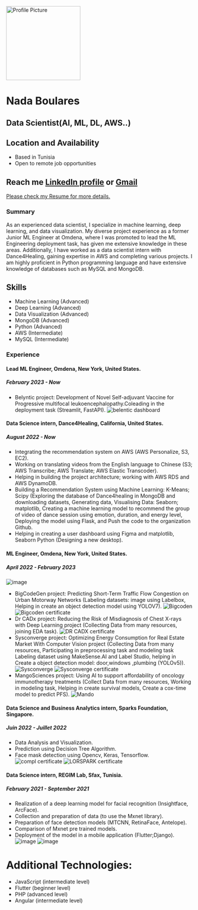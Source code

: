 <img src="nada_boulares.png" alt="Profile Picture" width="200"/>

# Nada Boulares

## Data Scientist(AI, ML, DL, AWS..)
## Location and Availability

- Based in Tunisia
- Open to remote job opportunities
## Reach me [LinkedIn profile](https://www.linkedin.com/in/nada-boulares-83129214b/)  or [Gmail](nada.boulaares@gmail.com)
[Please check my Resume for more details.](https://drive.google.com/file/d/1pRxb8qQWBMS1EiTPUVY0mpfwfSilLYAf/view?usp=sharing)

### Summary
As an experienced data scientist, I specialize in machine learning, deep learning, and data visualization. My diverse project experience as a former Junior ML Engineer at Omdena, where I was promoted to lead the ML Engineering deployment task, has given me extensive knowledge in these areas. Additionally, I have worked as a data scientist intern with Dance4Healing, gaining expertise in AWS and completing various projects. I am highly proficient in Python programming language and have extensive knowledge of databases such as MySQL and MongoDB.
## Skills

- Machine Learning (Advanced)
- Deep Learning (Advanced)
- Data Visualization (Advanced)
- MongoDB (Advanced)
- Python (Advanced)
- AWS (Intermediate)
- MySQL (Intermediate)

### Experience
#### Lead ML Engineer, Omdena, New York, United States.
##### February 2023 - Now
- Belyntic project: Development of Novel Self-adjuvant Vaccine for Progressive multifocal leukoencephalopathy.Coleading in the deployment task (Streamlit, FastAPI).
![belentic dashboard](BELENTIC.png)
#### Data Science intern, Dance4Healing, California, United States.
##### August 2022 - Now
- Integrating the recommendation system on AWS (AWS Personalize, S3, EC2).
- Working on translating videos from the English language to Chinese (S3; AWS Transcribe; AWS Translate; AWS Elastic Transcoder).
- Helping in building the project architecture; working with AWS RDS and AWS DynamoDB.
- Building a Recommendation System using Machine Learning: K-Means; Scipy (Exploring the database of Dance4healing in MongoDB and downloading datasets, Generating data, Visualising Data: Seaborn; matplotlib, Creating a machine learning model to recommend the group of video of dance session using emotion, duration, and energy level, Deploying the model using Flask, and Push the code to the organization Github.
- Helping in creating a user dashboard using Figma and matplotlib, Seaborn Python (Designing a new desktop).


#### ML Engineer, Omdena, New York, United States.
##### April 2022 - February 2023
![image](omlor.png)
- BigCodeGen project: Predicting Short-Term Traffic Flow Congestion on Urban Motorway Networks (Labeling datasets: image using Labelbox, Helping in create an object detection model using YOLOV7).
 ![Bigcoden](b.png)
 ![Bigcoden certificate](bigcoden.png)
- Dr CADx project: Reducing the Risk of Misdiagnosis of Chest X-rays with Deep Learning project (Collecting Data from many resources, joining EDA task).
![DR CADX certificate](drcadx.png)
- Sysconverge project: Optimizing Energy Consumption for Real Estate Market With Computer Vision project (Collecting Data from many resources, Participating in preprocessing task and modeling task Labeling dataset using MakeSense.AI and Label Studio, helping in Create a object detection model: door,windows ,plumbing (YOLOv5)).
 ![Sysconverge](s.png)
![Sysconverge certificate](sysconverge.png)
- MangoSciences project: Using AI to support affordability of oncology immunotherapy treatments (Collect Data from many resources, Working in modeling task, Helping in create survival models, Create a cox-time model to predict PFS).
![Mando](m.png)

#### Data Science and Business Analytics intern, Sparks Foundation, Singapore.
##### Juin 2022 - Juillet 2022
- Data Analysis and Visualization.
- Prediction using Decision Tree Algorithm.
- Face mask detection using Opencv, Keras, Tensorflow.
![compl certificate](sparks.png)
![LORSPARK certificate](lors.png)

#### Data Science intern, REGIM Lab, Sfax, Tunisia.
##### February 2021 - September 2021
- Realization of a deep learning model for facial recognition (Insightface, ArcFace).
- Collection and preparation of data (to use the Mxnet library).
- Preparation of face detection models (MTCNN, RetinaFace, Antelope).
- Comparison of Mxnet pre trained models.
- Deployment of the model in a mobile application (Flutter;Django).
![image](bio1.png)
![image](bio2.png)

# Additional Technologies:
- JavaScript (intermediate level)
- Flutter (beginner level)
- PHP (advanced level)
- Angular (intermediate level)
